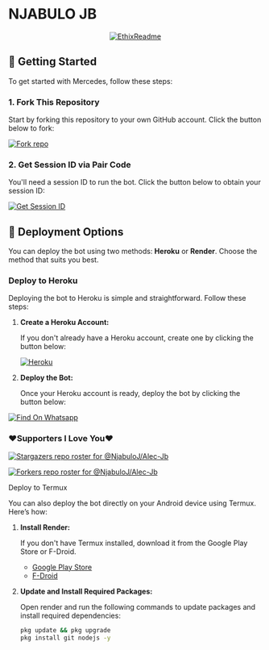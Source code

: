 

# NJABULO JB

<p align="center">
  <a href="https://github.com/NjabuloJ/Alec_Jb"><img src="http://readme-typing-svg.herokuapp.com?color=red&center=true&vCenter=true&multiline=false&lines=Alec-Jb+Whatsapp+Bot;Developed+by+Njabulo Jb;Give+star+and+forks+this+Repo+🌟" alt="EthixReadme"></a>
</p>

## 🚀 Getting Started

To get started with Mercedes, follow these steps:

### 1. Fork This Repository

Start by forking this repository to your own GitHub account. Click the button below to fork:

<a href='https://github.com/NjabuloJ/Alec_Jb/fork' target="_blank"><img alt='Fork repo' src='https://img.shields.io/badge/Fork This Repo-black?style=for-the-badge&logo=git&logoColor=white'/></a>

### 2. Get Session ID via Pair Code

You'll need a session ID to run the bot. Click the button below to obtain your session ID:

<a href='https://njabulo-api-code.onrender.com/' target="_blank"><img alt='Get Session ID' src='https://img.shields.io/badge/Click here to get your session id-black?style=for-the-badge&logo=opencv&logoColor=red'/></a>

## 🚀 Deployment Options

You can deploy the bot using two methods: **Heroku** or **Render**. Choose the method that suits you best.

### Deploy to Heroku

Deploying the bot to Heroku is simple and straightforward. Follow these steps:

1. **Create a Heroku Account:**

   If you don't already have a Heroku account, create one by clicking the button below:

   <a href='https://signup.heroku.com/' target="_blank"><img alt='Heroku' src='https://img.shields.io/badge/-Create-black?style=for-the-badge&logo=heroku&logoColor=red'/></a>
   
2. **Deploy the Bot:**

   Once your Heroku account is ready, deploy the bot by clicking the button below:

[![Find On Whatsapp ](https://img.shields.io/badge/➤Click-Here-red.svg)](https://dashboard.heroku.com/new?template=https://github.com/NjabuloJ/Alec-Jb)

### ❤️Supporters I Love You❤️
[![Stargazers repo roster for @NjabuloJ/Alec-Jb](http://reporoster.com/stars/dark/NjabuloJ/Alec-Jb)](https://github.com/NjabuloJ/Njabulo-Jb/stargazers)
     
[![Forkers repo roster for @NjabuloJ/Alec-Jb](http://reporoster.com/forks/dark/NjabuloJ/Alec-Jb)](https://github.com/NjabuloJ/Njabulo-Jb/members)

Deploy to Termux

You can also deploy the bot directly on your Android device using Termux. Here’s how:

1. **Install Render:**

   If you don't have Termux installed, download it from the Google Play Store or F-Droid.

   - [Google Play Store](https://play.google.com/store/apps/details?id=com.render)
   - [F-Droid](https://f-droid.org/en/packages/com.render/)

2. **Update and Install Required Packages:**

   Open render and run the following commands to update packages and install required dependencies:

   ```bash
   pkg update && pkg upgrade
   pkg install git nodejs -y
   ```

